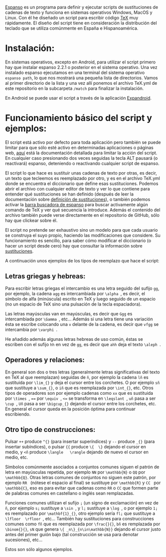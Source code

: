 [Espanso](https://espanso.org/) es un programa para definir y ejecutar scripts de sustituciones de cadenas de texto y funciona en sistemas operativos Windows, MacOS y Linux. Con él he diseñado un script para escribir código [TeX](https://es.wikipedia.org/wiki/TeX) muy rápidamente. El diseño del script tiene en consideración la distribución del teclado que se utiliza comúnmente en España e Hispanoamérica.

# Instalación:

En sistemas operativos, excepto en Android, para utilizar el script primero hay que instalar espanso 2.2.1 o posterior en el sistema operativo. Una vez instalado espanso ejecutamos en una terminal del sistema operativo `espanso path`, lo que nos mostrará una pequeña lista de directorios. Vamos al primer directorio de la lista y una vez allí ponemos el archivo TeX.yml de este repositorio en la subcarpeta `/match` para finalizar la instalación.

En Android se puede usar el script a través de la aplicación [Expandroid](https://github.com/lochidev/TextToolsPro).

# Funcionamiento básico del script y ejemplos:

El script está activo por defecto para toda aplicación pero también se puede limitar para que sólo esté activo en determinadas aplicaciones o páginas web, [aquí](https://espanso.org/docs/configuration/app-specific-configurations/) está la documentación detallada para limitar la acción del script. En cualquier caso presionando dos veces seguidas la tecla ALT pausará (o reactivará) espanso, deteniendo o reactivando cualquier script de espanso.

El script lo que hace es sustituir unas cadenas de texto por otras, es decir, un texto que tecleemos es reemplazado por otro, y es en el archivo TeX.yml donde se encuentra el diccionario que define esas sustituciones. Podemos abrir el archivo con cualquier editor de texto y ver lo que contiene para entender qué sustituciones se han definido (después de leer la documentación sobre [definición de sustituciones](https://espanso.org/docs/matches/basics/#static-matches)), o también podemos activar la [barra buscadora de espanso](https://espanso.org/docs/configuration/options/#customizing-the-search-bar) para buscar activamente algún comando de TeX y ver qué secuencia la introduce. Además el contenido del archivo también puede verse directamente en el repositorio de GitHub, sólo hay que clickear sobre él.

El script no pretende ser exhaustivo sino un modelo para que cada usuario se construya el suyo propio, haciendo las modificaciones que considere. Su funcionamiento es sencillo, para saber cómo modificar el diccionario (o hacer un script desde cero) hay que consultar la información sobre [sustituciones](https://espanso.org/docs/matches/basics/).

A continuación unos ejemplos de los tipos de reemplazo que hace el script:

## Letras griegas y hebreas:

Para escribir letras griegas el intercambio es una letra seguido del sufijo `gg`, por ejemplo, la cadena `agg` es intercambiada por `\alpha `, es decir, el símbolo de alfa (minúscula) escrito en TeX y luego seguido de un espacio (no un espacio de TeX sino una pulsación de la tecla espaciadora).

Las letras mayúsculas van en mayúsculas, es decir que `Ggg` es intercambiada por `\Gamma `, etc... Además si una letra tiene una variación ésta se escribe colocando una `v` delante de la cadena, es decir que `vfgg` se intercambia por `\varphi `.

He añadido además algunas letras hebreas de uso común, éstas se escriben con el sufijo `hh` en vez de `gg`, es decir que `ahh` deja el texto `\aleph `.

## Operadores y relaciones:

En general son dos o tres letras (generalmente letras significativas del texto en TeX al que reemplazan) seguidas de `ñ`, por ejemplo la cadena `lñ` es sustituida por `\lim_{}` y deja el cursor entre los corchetes. O por ejemplo `sñ` que sustituye a `\sum_{}`, o `iñ` que es reemplazada por `\int_{}`, etc. Otros tipos de operadores son por ejemplo cadenas como `xx` que es sustituida por `\times `, `==` por `\equiv `, `<=` se transforma en `\leqslant `, `uñ` pasa a ser `\cup `, `Uñ` pasa a ser `\bigcup_{}` dejando el cursor entre los corchetes, etc. En general el cursor queda en la posición óptima para continuar escribiendo.

## Otro tipo de construcciones:

Pulsar `++` produce `^{}` (para insertar superíndices) y `--` produce `_{}` (para insertar subíndices), o pulsar `{{` produce `\{  \}` dejando el cursor en medio, y `<ñ` produce `\langle   \rangle` dejando de nuevo el cursor en medio, etc.

Símbolos comúnmente asociados a conjuntos comunes siguen el patrón de letra en mayúsculas repetida, por ejemplo `NN` por `\mathbb{N}` o `QQ` por `\mathbb{Q}`. Otras letras comunes de conjuntos no siguen este patrón, por ejemplo `RR ` (nótese el espacio al final) se sustituye por `\mathbb{R}` y `CC ` por `\mathbb{C}`, eso es para evitar que cadenas como `RR` o `CC` que formen parte de palabras comunes en castellano o inglés sean remplazadas.

Funciones comunes utilizan el sufijo `¡` (un signo de exclamación) en vez de `ñ`, por ejemplo `s¡` sustituye a `\sin `, y `l¡` sustituye a `\log `, o por ejemplo `1¡` es reemplazado por `\mathbf{1}_{}`, otro ejemplo sería `fl¡` que sustituye a `\lfloor  \rfloor `, etc... También hay sustituciones para construcciones comunes como `fñ` que es reemplazada por `\frac{}{}`, `bñ` es remplazada por `\binom{}{}`, `sN` que genera `\{ _n\}_{n\in\mathbb{N}}` dejando el cursor justo antes del primer guión bajo (tal construcción se usa para denotar sucesiones), etc...

Estos son sólo algunos ejemplos.
